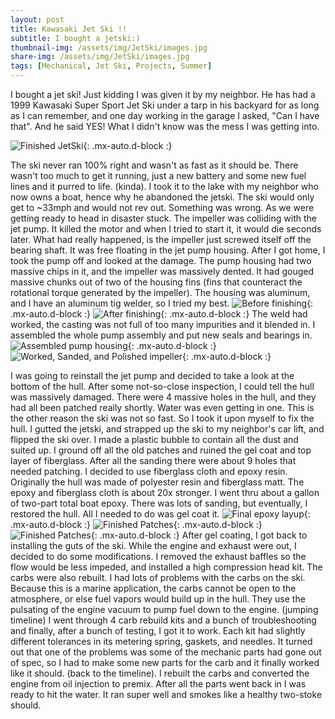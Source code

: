 ```yaml
---
layout: post
title: Kawasaki Jet Ski !!
subtitle: I bought a jetski:)
thumbnail-img: /assets/img/JetSki/images.jpg
share-img: /assets/img/JetSki/images.jpg
tags: [Mechanical, Jet Ski, Projects, Summer]
---
```


I bought a jet ski! Just kidding I was given it by my neighbor. He has had a 1999 Kawasaki Super Sport Jet Ski under a tarp in his backyard for as long as I can remember, and one day working in the garage I asked, "Can I have that". And he said YES! What I didn't know was the mess I was getting into. 

![Finished JetSki](/assets/img/JetSki/images.jpg){: .mx-auto.d-block :}

The ski never ran 100% right and wasn't as fast as it should be. There wasn't too much to get it running, just a new battery and some new fuel lines and it purred to life. (kinda). I took it to the lake with my neighbor who now owns a boat, hence why he abandoned the jetski. The ski would only get to ~33mph and would not rev out. Something was wrong. As we were getting ready to head in disaster stuck. The impeller was colliding with the jet pump. It killed the motor and when I tried to start it, it would die seconds later. What had really happened, is the impeller just screwed itself off the bearing shaft. It was free floating in the jet pump housing. After I got home, I took the pump off and looked at the damage. The pump housing had two massive chips in it, and the impeller was massively dented. It had gouged massive chunks out of two of the housing fins (fins that counteract the rotational torque generated by the impeller). The housing was aluminum, and I have an aluminum tig welder, so I tried my best. 
![Before finishing](/assets/img/JetSki/70804685014__67EA5E04-0EE9-4177-859C-14FC684AE6D8.jpg){: .mx-auto.d-block :}
![After finishing](/assets/img/JetSki/70807150129__DAF5E150-B8ED-43C3-BABA-0B2600CA88B6.jpg){: .mx-auto.d-block :}
The weld had worked, the casting was not full of too many impurities and it blended in. I assembled the whole pump assembly and put new seals and bearings in. 
![Assembled pump housing](/assets/img/JetSki/s-l1600.jpg){: .mx-auto.d-block :}
![Worked, Sanded, and Polished impeller](/assets/img/JetSki/s-l1600.png){: .mx-auto.d-block :}

I was going to reinstall the jet pump and decided to take a look at the bottom of the hull. After some not-so-close inspection, I could tell the hull was massively damaged. There were 4 massive holes in the hull, and they had all been patched really shortly. Water was even getting in one. This is the other reason the ski was not so fast. So I took it upon myself to fix the hull. I gutted the jetski, and strapped up the ski to my neighbor's car lift, and flipped the ski over. 
I made a plastic bubble to contain all the dust and suited up. I ground off all the old patches and ruined the gel coat and top layer of fiberglass. After all the sanding there were about 9 holes that needed patching. I decided to use fiberglass cloth and epoxy resin. Originally the hull was made of polyester resin and fiberglass matt. The epoxy and fiberglass cloth is about 20x stronger. I went thru about a gallon of two-part total boat epoxy. There was lots of sanding, but eventually, I restored the hull. All I needed to do was gel coat it. 
![Final epoxy layup](/assets/img/JetSki/71255127331__CC6D1C47-5B96-4A77-AD1B-A38629D0319A.jpg){: .mx-auto.d-block :}
![Finished Patches](/assets/img/JetSki/IMG_3077.jpg){: .mx-auto.d-block :}
![Finished Patches](/assets/img/JetSki/IMG_3078.jpg){: .mx-auto.d-block :}
After gel coating, I got back to installing the guts of the ski. While the engine and exhaust were out, I decided to do some modifications. I removed the exhaust baffles so the flow would be less impeded, and installed a high compression head kit. The carbs were also rebuilt. I had lots of problems with the carbs on the ski. Because this is a marine application, the carbs cannot be open to the atmosphere, or else fuel vapors would build up in the hull. They use the pulsating of the engine vacuum to pump fuel down to the engine. (jumping timeline) I went through 4 carb rebuild kits and a bunch of troubleshooting and finally, after a bunch of testing, I got it to work. Each kit had slightly different tolerances in its metering spring, gaskets, and needles. It turned out that one of the problems was some of the mechanic parts had gone out of spec, so I had to make some new parts for the carb and it finally worked like it should. (back to the timeline). I rebuilt the carbs and converted the engine from oil injection to premix. After all the parts went back in I was ready to hit the water. It ran super well and smokes like a healthy two-stoke should. 

